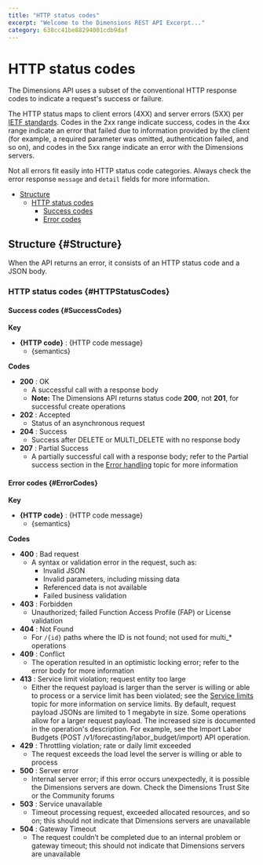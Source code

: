 ```yaml
---
title: "HTTP status codes"
excerpt: "Welcome to the Dimensions REST API Excerpt..."
category: 638cc41be88294001cdb9daf
---
```


# HTTP status codes

The Dimensions API uses a subset of the conventional HTTP response codes to indicate a request's success or failure. 

The HTTP status maps to client errors (4XX) and server errors (5XX) per [IETF standards](https://www.ietf.org/about/standards-process.html). Codes in the 2xx range indicate success, codes in the 4xx range indicate an error that failed due to information provided by the client (for example, a required parameter was omitted, authentication failed, and so on), and codes in the 5xx range indicate an error with the Dimensions servers.

Not all errors fit easily into HTTP status code categories. Always check the error response `message` and `detail` fields for more information.

* [Structure](#Structure)
	* [HTTP status codes](#HTTPStatusCodes)
		* [Success codes](#SuccessCodes)
		* [Error codes](#ErrorCodes)

## Structure {#Structure}

When the API returns an error, it consists of an HTTP status code and a JSON body. 

### HTTP status codes {#HTTPStatusCodes}

#### Success codes {#SuccessCodes}

**Key**

* **{HTTP code}** : {HTTP code message}
	* {semantics}

**Codes**

* **200** : OK
	* A successful call with a response body
	* **Note:** The Dimensions API returns status code **200**, not **201**, for successful create operations
* **202** : Accepted
	* Status of an asynchronous request
* **204** : Success 
	* Success after DELETE or MULTI_DELETE with no response body
* **207** : Partial Success 
	* A partially successful call with a response body; refer to the Partial success section in the [Error handling](C:5337497a-fc55-4f05-95a3-9d0cadee52cd) topic for more information

#### Error codes {#ErrorCodes}

**Key**

* **{HTTP code}** : {HTTP code message}
	* {semantics}

**Codes**

* **400** : Bad request
	* A syntax or validation error in the request, such as:
		* Invalid JSON
		* Invalid parameters, including missing data
		* Referenced data is not available
		* Failed business validation
* **403** : Forbidden
	* Unauthorized; failed Function Access Profile (FAP) or License validation
* **404** : Not Found
	* For `/{id}` paths where the ID is not found; not used for multi_* operations
* **409** : Conflict
	* The operation resulted in an optimistic locking error; refer to the error body for more information
* **413** : Service limit violation; request entity too large
	* Either the request payload is larger than the server is willing or able to process or a service limit has been violated; see the [Service limits](C:fd45ab6e-6a20-4ce2-97e9-e2c2a95dacd5) topic for more information on service limits. By default, request payload JSONs are limited to 1 megabyte in size. Some operations allow for a larger request payload. The increased size is documented in the operation's description. For example, see the Import Labor Budgets (POST /v1/forecasting/labor_budget/import) API operation.
* **429** : Throttling violation; rate or daily limit exceeded
	* The request exceeds the load level the server is willing or able to process
* **500** : Server error
	* Internal server error; if this error occurs unexpectedly, it is possible the Dimensions servers are down. Check the Dimensions Trust Site or the Community forums
* **503** : Service unavailable
	* Timeout processing request, exceeded allocated resources, and so on; this should not indicate that Dimensions servers are unavailable
* **504** : Gateway Timeout
	* The request couldn’t be completed due to an internal problem or gateway timeout; this should not indicate that Dimensions servers are unavailable